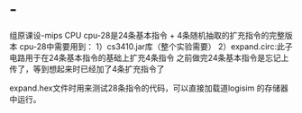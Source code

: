 # -
组原课设-mips CPU 
cpu-28是24条基本指令 + 4条随机抽取的扩充指令的完整版本
cpu-28中需要用到：
1）cs3410.jar库（整个实验需要）
2）expand.circ:此子电路用于在24条基本指令的基础上扩充4条指令
之前做完24条基本指令是忘记上传了，等到想起来时已经加了4条扩充指令了

expand.hex文件时用来测试28条指令的代码，可以直接加载道logisim 的存储器中运行。

